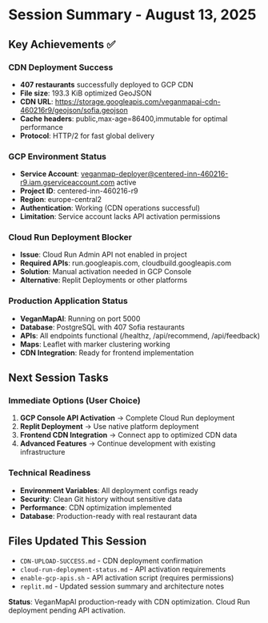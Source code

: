 # Session Summary - August 13, 2025

## Key Achievements ✅

### CDN Deployment Success
- **407 restaurants** successfully deployed to GCP CDN
- **File size**: 193.3 KiB optimized GeoJSON
- **CDN URL**: https://storage.googleapis.com/veganmapai-cdn-460216r9/geojson/sofia.geojson
- **Cache headers**: public,max-age=86400,immutable for optimal performance
- **Protocol**: HTTP/2 for fast global delivery

### GCP Environment Status
- **Service Account**: veganmap-deployer@centered-inn-460216-r9.iam.gserviceaccount.com active
- **Project ID**: centered-inn-460216-r9
- **Region**: europe-central2
- **Authentication**: Working (CDN operations successful)
- **Limitation**: Service account lacks API activation permissions

### Cloud Run Deployment Blocker
- **Issue**: Cloud Run Admin API not enabled in project
- **Required APIs**: run.googleapis.com, cloudbuild.googleapis.com
- **Solution**: Manual activation needed in GCP Console
- **Alternative**: Replit Deployments or other platforms

### Production Application Status
- **VeganMapAI**: Running on port 5000
- **Database**: PostgreSQL with 407 Sofia restaurants
- **APIs**: All endpoints functional (/healthz, /api/recommend, /api/feedback)
- **Maps**: Leaflet with marker clustering working
- **CDN Integration**: Ready for frontend implementation

## Next Session Tasks

### Immediate Options (User Choice)
1. **GCP Console API Activation** → Complete Cloud Run deployment
2. **Replit Deployment** → Use native platform deployment
3. **Frontend CDN Integration** → Connect app to optimized CDN data
4. **Advanced Features** → Continue development with existing infrastructure

### Technical Readiness
- **Environment Variables**: All deployment configs ready
- **Security**: Clean Git history without sensitive data
- **Performance**: CDN optimization implemented
- **Database**: Production-ready with real restaurant data

## Files Updated This Session
- `CDN-UPLOAD-SUCCESS.md` - CDN deployment confirmation
- `cloud-run-deployment-status.md` - API activation requirements
- `enable-gcp-apis.sh` - API activation script (requires permissions)
- `replit.md` - Updated session summary and architecture notes

**Status**: VeganMapAI production-ready with CDN optimization. Cloud Run deployment pending API activation.